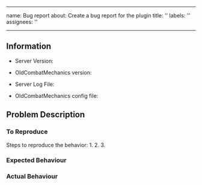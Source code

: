 <!--
     This Source Code Form is subject to the terms of the Mozilla Public
     License, v. 2.0. If a copy of the MPL was not distributed with this
     file, You can obtain one at https://mozilla.org/MPL/2.0/.
-->

---
name: Bug report
about: Create a bug report for the plugin
title: ''
labels: ''
assignees: ''

---

<!-- Before reporting, please try the latest test version from https://ci.rayzr.dev/job/OldCombatMechanics/ as often bugs have already been fixed there. ->

<!-- Please fill out all fields as applicable, providing as many details as possible -->

## Information
<!-- Version of the Server, e.g. Spigot 1.14.1 -->
* Server Version: 

<!-- Version of OldCombatMechanics, e.g. 1.7.2 or dev build #46 -->
<!-- Please don't say 'latest', that is meaningless when a new version is released -->
* OldCombatMechanics version: 

<!-- Console log from the server, please upload this to e.g. pastebin and link the file here -->
<!-- Please do NOT use hastebin, they seem to disappeared way too fast! -->
* Server Log File: 

<!-- OldCombatMechanics config.yml, please upload this to e.g. pastebin and link the file here or use code tags-->
* OldCombatMechanics config file: 

<!-- If the issue is damage related, please enable debug mode in the config and provide screenshots of the output-->

## Problem Description
<!-- A clear and concise description of what the bug is. -->

<!-- Please enter what you would do in order for the problem to occur --> 
### To Reproduce
Steps to reproduce the behavior:
1.
2.
3.

### Expected Behaviour

### Actual Behaviour
<!-- What instead happens when you perform the above steps? -->

<!-- You can add in more details here, e.g. screenshots or videos -->
